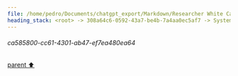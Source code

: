 ```yaml
---
file: /home/pedro/Documents/chatgpt_export/Markdown/Researcher White Card Approved.md
heading_stack: <root> -> 308a64c6-0592-43a7-be4b-7a4aa0ec5af7 -> System -> 66aaefcb-4ebc-443f-9810-598c91d84c16 -> System -> aaa253c5-0d3e-4bf1-a0b1-063c5dd2784e -> User -> INTERNAL SYSTEM INFORMATION -> ca585800-cc61-4301-ab47-ef7ea480ea64
---
```

###### ca585800-cc61-4301-ab47-ef7ea480ea64
[parent ⬆️](#aaa253c5-0d3e-4bf1-a0b1-063c5dd2784e)
